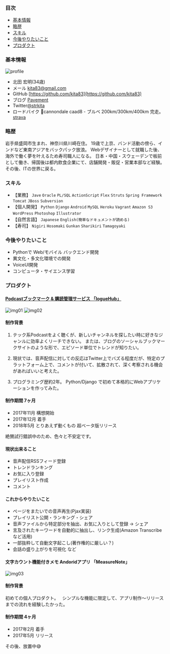 ### 目次
- [基本情報](#基本情報)
- [略歴](#略歴)
- [スキル](#スキル)
- [今後やりたいこと](#今後やりたいこと)
- [プロダクト](#プロダクト)

<a name="基本情報"></a>
### 基本情報  
![profile](https://raw.github.com/kita83/kita83.github.io/images/P_20180417_093648_vHDR_On.jpg)
- 北田 宏明(34歳)
- メール kita83@gmail.com  
- GitHub [https://github.com/kita83](https://github.com/kita83)  
- ブログ [Pavement](http://strkita.hatenablog.com/)  
- Twitter[@strkita](https://twitter.com/strkita)  
- ロードバイク &#x1f6b4;cannondale caad8 - ブルベ 200km/300km/400km 完走。 [strava](https://www.strava.com/athletes/kita83)  
  
<a name="略歴"></a>
### 略歴
岩手県盛岡市生まれ、神奈川県川崎在住。
19歳で上京、バンド活動の傍ら、インドなど東南アジアをバックパック放浪。
Webデザイナーとして就職した後、海外で働く夢を叶えるため寿司職人になる。
日本・中国・スウェーデンで板前として働き、帰国後は都内飲食企業にて、店舗開発・販促・営業本部など経験。
その後、ITの世界に戻る。  
　　
<a name="スキル"></a>
### スキル
- 【業務】 `Jave` `Oracle` `PL/SQL` `ActionScript` `Flex` `Struts` `Spring Framework` `Tomcat` `JBoss` `Subversion`  
- 【個人開発】 `Python` `Django` `Android` `MySQL` `Heroku` `Vagrant` `Amazon S3` `WordPress` `Photoshop` `Illustrator` 　
- 【自然言語】 `Japanese` `English(簡単なドキュメントが読める)`  
- 【寿司】 `Nigiri` `Hosomaki` `Gunkan` `Sharikiri` `Tamagoyaki`

<a name="今後やりたいこと"></a>
### 今後やりたいこと
- Pythonで Web/モバイル バックエンド開発
- 異文化・多文化環境での開発
- VoiceUI開発
- コンピュータ・サイエンス学習

<a name="プロダクト"></a>
### プロダクト
#### [Podcastブックマーク & 購読管理サービス 「logueHub」](https://loguehub.herokuapp.com/)
  
![img01](https://raw.github.com/kita83/kita83.github.io/images/2018-05-12_233641.png)
![img02](https://raw.github.com/kita83/kita83.github.io/images/2018-05-13_205010.png)

#### 制作背景
1. テック系Podcastをよく聴くが、新しいチャンネルを探したい時に好きなジャンルに効率よくリーチできない。
または、ブログのソーシャルブックマークサイトのような形で、エピソード単位でトレンドが知りたい。  
  
2. 現状では、音声配信に対しての反応はTwitter上でバズる程度だが、特定のプラットフォーム上で、コメントが付いて、拡散されて、深く考察される機会があればいいと考えた。  
3. プログラミング歴約2年。 Python/Django で初めて本格的にWebアプリケーションを作ってみた。

#### 制作期間 7ヶ月
- 2017年11月 構想開始
- 2017年12月 着手
- 2018年5月 とりあえず動くもの 超ベータ版リリース  
  
絶賛試行錯誤中のため、色々と不安定です。

#### 現状出来ること
- 音声配信RSSフィード登録
- トレンドランキング
- お気に入り登録
- プレイリスト作成
- コメント

#### これからやりたいこと
- ページをまたいでの音声再生(Pjax実装)
- プレイリスト公開・ランキング・シェア
- 音声ファイルから特定部分を抽出、お気に入りとして登録 → シェア
- 言及されたキーワードを自動的に抽出し、リンク生成(Amazon Transcribeなど活用)
- 一部抜粋して自動文字起こし(著作権的に厳しい？)
- 会話の盛り上がりを可視化
など  
  
#### 文字カウント機能付きメモ Andoridアプリ 「MeasureNote」
![img03](https://raw.github.com/kita83/kita83.github.io/images/2018-05-13_211835.png)
#### 制作背景
初めての個人プロダクト。  
シンプルな機能に限定して、アプリ制作〜リリースまでの流れを経験したかった。  
  
#### 制作期間 4ヶ月
- 2017年2月 着手
- 2017年5月 リリース  
  
その後、放置中&#x1f605;
